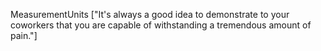 MeasurementUnits
["It's always a good idea to demonstrate to your coworkers that you are capable of withstanding a tremendous amount of pain."]